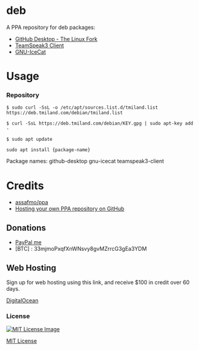# deb
 A PPA repository for deb packages:
 
 - [GitHub Desktop - The Linux Fork](https://github.com/shiftkey/desktop)
 - [TeamSpeak3 Client](https://github.com/tmiland/TeamSpeak3-Client.git)
 - [GNU-IceCat](https://www.gnu.org/software/gnuzilla/)

 # Usage

 ### Repository

 ```shell
 $ sudo curl -SsL -o /etc/apt/sources.list.d/tmiland.list https://deb.tmiland.com/debian/tmiland.list
 ```

 ```shell
 $ curl -SsL https://deb.tmiland.com/debian/KEY.gpg | sudo apt-key add -
 ```

 ```shell
 $ sudo apt update
 ```
 
 ```shell
 sudo apt install {package-name}
 ```

Package names: github-desktop gnu-icecat teamspeak3-client

 # Credits
 
- [assafmo/ppa](https://github.com/assafmo/ppa)
- [Hosting your own PPA repository on GitHub](https://assafmo.github.io/2019/05/02/ppa-repo-hosted-on-github.html)

## Donations 
- [PayPal me](https://paypal.me/milanddata)
- [BTC] : 33mjmoPxqfXnWNsvy8gvMZrrcG3gEa3YDM

## Web Hosting

Sign up for web hosting using this link, and receive $100 in credit over 60 days.

[DigitalOcean](https://m.do.co/c/f1f2b475fca0)

### License

[![MIT License Image](https://upload.wikimedia.org/wikipedia/commons/thumb/0/0c/MIT_logo.svg/220px-MIT_logo.svg.png)](https://github.com/tmiland/deb/blob/master/LICENSE)

[MIT License](https://github.com/tmiland/deb/blob/master/LICENSE)
